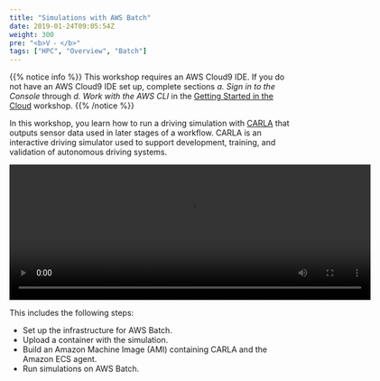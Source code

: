 ```yaml
---
title: "Simulations with AWS Batch"
date: 2019-01-24T09:05:54Z
weight: 300
pre: "<b>V ⁃ </b>"
tags: ["HPC", "Overview", "Batch"]
---
```


<!--
**Fully managed batch processing at any scale**

AWS Batch enables developers, scientists, and engineers to easily and efficiently run hundreds of thousands of batch computing jobs on AWS. AWS Batch dynamically provisions the optimal quantity and type of compute resources (e.g., CPU or memory optimized instances) based on the volume and specific resource requirements of the batch jobs submitted. With AWS Batch, there is no need to install and manage batch computing software or server clusters that you use to run your jobs, allowing you to focus on analyzing results and solving problems. AWS Batch plans, schedules, and executes your batch computing workloads across the full range of AWS compute services and features, such as Amazon EC2 and Spot Instances.

There is no additional charge for AWS Batch. You only pay for the AWS resources (e.g. EC2 instances) you create to store and run your batch jobs.
For more details on that topic see the [AWS Batch](https://aws.amazon.com/batch/)

Key advantages of AWS Batch

AWS Batch eliminates the need to operate third-party commercial or open source batch processing solutions. There is no batch software or servers to install or manage. AWS Batch manages all the infrastructure for you, avoiding the complexities of provisioning, managing, monitoring, and scaling your batch computing jobs.

**Fully managed**

AWS Batch eliminates the need to operate third-party commercial or open source batch processing solutions. There is no batch software or servers to install or manage. AWS Batch manages all the infrastructure for you, avoiding the complexities of provisioning, managing, monitoring, and scaling your batch computing jobs.

**Integrated with AWS**

AWS Batch is natively integrated with the AWS platform, allowing you to leverage the scaling, networking, and access management capabilities of AWS. This makes it easy to run jobs that safely and securely retrieve and write data to and from AWS data stores such as Amazon S3 or Amazon DynamoDB.

**Cost optimized resource provisioning**
AWS Batch provisions compute resources and optimizes the job distribution based on the volume and resource requirements of the submitted batch jobs. AWS Batch dynamically scales compute resources to any quantity required to run your batch jobs, freeing you from the constraints of fixed-capacity clusters. AWS Batch will utilize Spot Instances on your behalf, reducing the cost of running your batch jobs further. -->

{{% notice info %}}
This workshop requires an AWS Cloud9 IDE. If you do not have an AWS Cloud9 IDE set up, complete sections *a. Sign in to the Console* through *d. Work with the AWS CLI* in the [Getting Started in the Cloud](/02-aws-getting-started.html) workshop.
{{% /notice %}}

In this workshop, you learn how to run a driving simulation with [CARLA](http://carla.org/) that outputs sensor data used in later stages of a workflow. CARLA is an interactive driving simulator used to support development, training, and validation of autonomous driving systems.

<video width="640" height="240" controls>
  <source src="/images/carla.mp4" type="video/mp4">
  Your browser does not support the video tag.
</video>

This includes the following steps:

- Set up the infrastructure for AWS Batch.
- Upload a container with the simulation.
- Build an Amazon Machine Image (AMI) containing CARLA and the Amazon ECS agent.
- Run simulations on AWS Batch.

